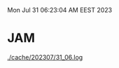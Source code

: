 Mon Jul 31 06:23:04 AM EEST 2023
# JAM
<a href='./cache/202307/31_06.log'>./cache/202307/31_06.log</a>
